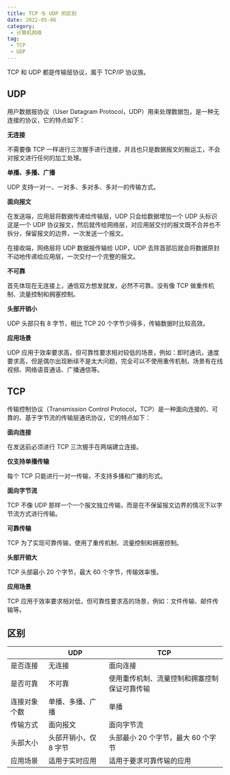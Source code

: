 ```yaml
---
title: TCP 与 UDP 的区别
date: 2022-05-06
category:
 - 计算机网络
tag:
 - TCP
 - UDP
---
```


TCP 和 UDP 都是传输层协议，属于 TCP/IP 协议族。

## UDP

用户数据报协议（User Datagram Protocol，UDP）用来处理数据包，是一种无连接的协议，它的特点如下：

**无连接**

不需要像 TCP 一样进行三次握手进行连接，并且也只是数据报文的搬运工，不会对报文进行任何的加工处理。

**单播、多播、广播**

UDP 支持一对一、一对多、多对多、多对一的传输方式。

**面向报文**

在发送端，应用层将数据传递给传输层，UDP 只会给数据增加一个 UDP 头标识这是一个 UDP 协议报文，然后就传给网络层，对应用层交付的报文既不合并也不拆分，保留报文的边界，一次发送一个报文。

在接收端，网络层将 UDP 数据报传输给 UDP，UDP 去除首部后就会将数据原封不动地传递给应用层，一次交付一个完整的报文。

**不可靠**

首先体现在无连接上，通信双方想发就发，必然不可靠。没有像 TCP 做重传机制、流量控制和拥塞控制。

**头部开销小**

UDP 头部只有 8 字节，相比 TCP 20 个字节少得多，传输数据时比较高效。

**应用场景**

UDP 应用于效率要求高，但可靠性要求相对较低的场景，例如：即时通讯，速度要求高，但是偶尔出现断续不是太大问题，完全可以不使用重传机制，场景有在线视频、网络语音通话、广播通信等。

## TCP

传输控制协议（Transmission Control Protocol，TCP）是一种面向连接的、可靠的、基于字节流的传输层通讯协议，它的特点如下：

**面向连接**

在发送前必须进行 TCP 三次握手在两端建立连接。

**仅支持单播传输**

每个 TCP 只能进行一对一传输，不支持多播和广播的形式。

**面向字节流**

TCP 不像 UDP 那样一个一个报文独立传输，而是在不保留报文边界的情况下以字节流方式进行传输。

**可靠传输**

TCP 为了实现可靠传输，使用了重传机制、流量控制和拥塞控制。

**头部开销大**

TCP 头部最小 20 个字节，最大 60 个字节，传输效率慢。

**应用场景**

TCP 应用于效率要求相对低，但可靠性要求高的场景，例如：文件传输、邮件传输等。

## 区别

|              | UDP                   | TCP                                          |
| ------------ | --------------------- | -------------------------------------------- |
| 是否连接     | 无连接                | 面向连接                                     |
| 是否可靠     | 不可靠                | 使用重传机制、流量控制和拥塞控制保证可靠传输 |
| 连接对象个数 | 单播、多播、广播      | 单播                                         |
| 传输方式     | 面向报文              | 面向字节流                                   |
| 头部大小     | 头部开销小，仅 8 字节 | 头部最小 20 个字节，最大 60 个字节           |
| 应用场景     | 适用于实时应用        | 适用于要求可靠传输的应用                     |
